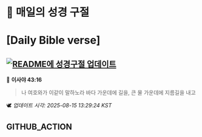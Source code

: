 # 🙏 매일의 성경 구절
# [Daily Bible verse]
## [![README에 성경구절 업데이트](https://github.com/DONGSUKA/first_test/actions/workflows/update-readme-bible.yml/badge.svg)](https://github.com/DONGSUKA/first_test/actions/workflows/update-readme-bible.yml)
<!-- START_BIBLE_VERSE -->
📖 **이사야 43:16**
> 나 여호와가 이같이 말하노라 바다 가운데에 길을, 큰 물 가운데에 지름길을 내고

🕊️ _업데이트 시각: 2025-08-15 13:29:24 KST_
  <!-- END_BIBLE_VERSE -->
## GITHUB_ACTION
